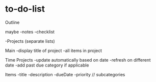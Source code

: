 # to-do-list

Outline

maybe
-notes
-checklist

-Projects (separate lists)

Main
-display title of project 
    -all items in project

Time Projects
-update automatically based on date
-refresh on different date
-add past due category if applicable

Items
-title 
-description
-dueDate
-priority
//
subcategories

